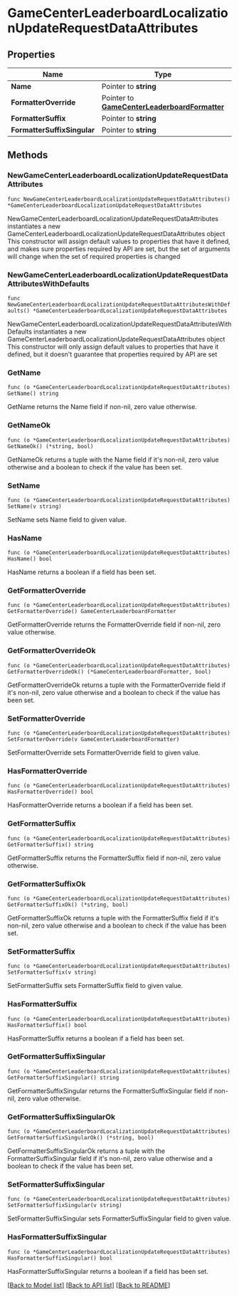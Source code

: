 # GameCenterLeaderboardLocalizationUpdateRequestDataAttributes

## Properties

Name | Type | Description | Notes
------------ | ------------- | ------------- | -------------
**Name** | Pointer to **string** |  | [optional] 
**FormatterOverride** | Pointer to [**GameCenterLeaderboardFormatter**](GameCenterLeaderboardFormatter.md) |  | [optional] 
**FormatterSuffix** | Pointer to **string** |  | [optional] 
**FormatterSuffixSingular** | Pointer to **string** |  | [optional] 

## Methods

### NewGameCenterLeaderboardLocalizationUpdateRequestDataAttributes

`func NewGameCenterLeaderboardLocalizationUpdateRequestDataAttributes() *GameCenterLeaderboardLocalizationUpdateRequestDataAttributes`

NewGameCenterLeaderboardLocalizationUpdateRequestDataAttributes instantiates a new GameCenterLeaderboardLocalizationUpdateRequestDataAttributes object
This constructor will assign default values to properties that have it defined,
and makes sure properties required by API are set, but the set of arguments
will change when the set of required properties is changed

### NewGameCenterLeaderboardLocalizationUpdateRequestDataAttributesWithDefaults

`func NewGameCenterLeaderboardLocalizationUpdateRequestDataAttributesWithDefaults() *GameCenterLeaderboardLocalizationUpdateRequestDataAttributes`

NewGameCenterLeaderboardLocalizationUpdateRequestDataAttributesWithDefaults instantiates a new GameCenterLeaderboardLocalizationUpdateRequestDataAttributes object
This constructor will only assign default values to properties that have it defined,
but it doesn't guarantee that properties required by API are set

### GetName

`func (o *GameCenterLeaderboardLocalizationUpdateRequestDataAttributes) GetName() string`

GetName returns the Name field if non-nil, zero value otherwise.

### GetNameOk

`func (o *GameCenterLeaderboardLocalizationUpdateRequestDataAttributes) GetNameOk() (*string, bool)`

GetNameOk returns a tuple with the Name field if it's non-nil, zero value otherwise
and a boolean to check if the value has been set.

### SetName

`func (o *GameCenterLeaderboardLocalizationUpdateRequestDataAttributes) SetName(v string)`

SetName sets Name field to given value.

### HasName

`func (o *GameCenterLeaderboardLocalizationUpdateRequestDataAttributes) HasName() bool`

HasName returns a boolean if a field has been set.

### GetFormatterOverride

`func (o *GameCenterLeaderboardLocalizationUpdateRequestDataAttributes) GetFormatterOverride() GameCenterLeaderboardFormatter`

GetFormatterOverride returns the FormatterOverride field if non-nil, zero value otherwise.

### GetFormatterOverrideOk

`func (o *GameCenterLeaderboardLocalizationUpdateRequestDataAttributes) GetFormatterOverrideOk() (*GameCenterLeaderboardFormatter, bool)`

GetFormatterOverrideOk returns a tuple with the FormatterOverride field if it's non-nil, zero value otherwise
and a boolean to check if the value has been set.

### SetFormatterOverride

`func (o *GameCenterLeaderboardLocalizationUpdateRequestDataAttributes) SetFormatterOverride(v GameCenterLeaderboardFormatter)`

SetFormatterOverride sets FormatterOverride field to given value.

### HasFormatterOverride

`func (o *GameCenterLeaderboardLocalizationUpdateRequestDataAttributes) HasFormatterOverride() bool`

HasFormatterOverride returns a boolean if a field has been set.

### GetFormatterSuffix

`func (o *GameCenterLeaderboardLocalizationUpdateRequestDataAttributes) GetFormatterSuffix() string`

GetFormatterSuffix returns the FormatterSuffix field if non-nil, zero value otherwise.

### GetFormatterSuffixOk

`func (o *GameCenterLeaderboardLocalizationUpdateRequestDataAttributes) GetFormatterSuffixOk() (*string, bool)`

GetFormatterSuffixOk returns a tuple with the FormatterSuffix field if it's non-nil, zero value otherwise
and a boolean to check if the value has been set.

### SetFormatterSuffix

`func (o *GameCenterLeaderboardLocalizationUpdateRequestDataAttributes) SetFormatterSuffix(v string)`

SetFormatterSuffix sets FormatterSuffix field to given value.

### HasFormatterSuffix

`func (o *GameCenterLeaderboardLocalizationUpdateRequestDataAttributes) HasFormatterSuffix() bool`

HasFormatterSuffix returns a boolean if a field has been set.

### GetFormatterSuffixSingular

`func (o *GameCenterLeaderboardLocalizationUpdateRequestDataAttributes) GetFormatterSuffixSingular() string`

GetFormatterSuffixSingular returns the FormatterSuffixSingular field if non-nil, zero value otherwise.

### GetFormatterSuffixSingularOk

`func (o *GameCenterLeaderboardLocalizationUpdateRequestDataAttributes) GetFormatterSuffixSingularOk() (*string, bool)`

GetFormatterSuffixSingularOk returns a tuple with the FormatterSuffixSingular field if it's non-nil, zero value otherwise
and a boolean to check if the value has been set.

### SetFormatterSuffixSingular

`func (o *GameCenterLeaderboardLocalizationUpdateRequestDataAttributes) SetFormatterSuffixSingular(v string)`

SetFormatterSuffixSingular sets FormatterSuffixSingular field to given value.

### HasFormatterSuffixSingular

`func (o *GameCenterLeaderboardLocalizationUpdateRequestDataAttributes) HasFormatterSuffixSingular() bool`

HasFormatterSuffixSingular returns a boolean if a field has been set.


[[Back to Model list]](../README.md#documentation-for-models) [[Back to API list]](../README.md#documentation-for-api-endpoints) [[Back to README]](../README.md)


